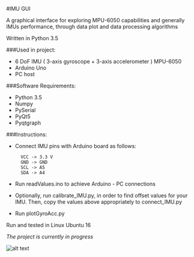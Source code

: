 #IMU GUI

A graphical interface for exploring MPU-6050 capabilities and generally IMUs performance, through data plot and 
data processing algorithms

Written in Python 3.5

###Used in project: 
- 6 DoF IMU ( 3-axis gyroscope + 3-axis accelerometer ) MPU-6050
- Arduino Uno
- PC host

###Software Requirements:
- Python 3.5
- Numpy
- PySerial
- PyQt5
- Pyqtgraph

###Instructions:
- Connect IMU pins with Arduino board as follows:

        VCC -> 3.3 V
        GND -> GND
        SCL -> A5
        SDA -> A4
        
- Run readValues.ino to achieve Arduino - PC connections

- Optionally, run calibrate_IMU.py, in order to find offset values for your IMU. 
Then, copy the values above appropriately to connect_IMU.py 
 
- Run plotGyroAcc.py

Run and tested in Linux Ubuntu 16

*The project is currently in progress*

![alt text](https://github.com/path321/imu_suit/issues/1#issue-515577957) 
